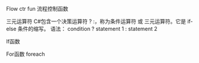 Flow ctr fun 流程控制函数


三元运算符
C#包含一个决策运算符 ? :，称为条件运算符 或 三元运算符。它是 if-else 条件的缩写。
语法：
condition ? statement 1 : statement 2

If函数

For函数 foreach




